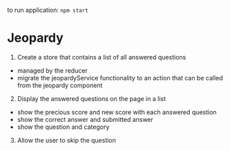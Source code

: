 to run application: `npm start`

# Jeopardy

1. Create a store that contains a list of all answered questions

- managed by the reducer
- migrate the jeopardyService functionality to an action that can be called from the jeopardy component

2. Display the answered questions on the page in a list

- show the precious score and new score with each answered question
- show the correct answer and submitted answer
- show the question and category

3. Allow the user to skip the question
